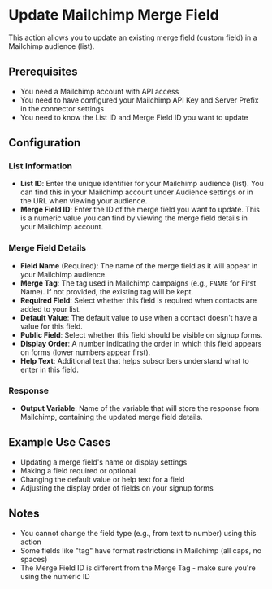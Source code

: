 # Update Mailchimp Merge Field

This action allows you to update an existing merge field (custom field) in a Mailchimp audience (list).

## Prerequisites

- You need a Mailchimp account with API access
- You need to have configured your Mailchimp API Key and Server Prefix in the connector settings
- You need to know the List ID and Merge Field ID you want to update

## Configuration

### List Information

- **List ID**: Enter the unique identifier for your Mailchimp audience (list). You can find this in your Mailchimp account under Audience settings or in the URL when viewing your audience.
- **Merge Field ID**: Enter the ID of the merge field you want to update. This is a numeric value you can find by viewing the merge field details in your Mailchimp account.

### Merge Field Details

- **Field Name** (Required): The name of the merge field as it will appear in your Mailchimp audience.
- **Merge Tag**: The tag used in Mailchimp campaigns (e.g., `FNAME` for First Name). If not provided, the existing tag will be kept.
- **Required Field**: Select whether this field is required when contacts are added to your list.
- **Default Value**: The default value to use when a contact doesn't have a value for this field.
- **Public Field**: Select whether this field should be visible on signup forms.
- **Display Order**: A number indicating the order in which this field appears on forms (lower numbers appear first).
- **Help Text**: Additional text that helps subscribers understand what to enter in this field.

### Response

- **Output Variable**: Name of the variable that will store the response from Mailchimp, containing the updated merge field details.

## Example Use Cases

- Updating a merge field's name or display settings
- Making a field required or optional
- Changing the default value or help text for a field
- Adjusting the display order of fields on your signup forms

## Notes

- You cannot change the field type (e.g., from text to number) using this action
- Some fields like "tag" have format restrictions in Mailchimp (all caps, no spaces)
- The Merge Field ID is different from the Merge Tag - make sure you're using the numeric ID